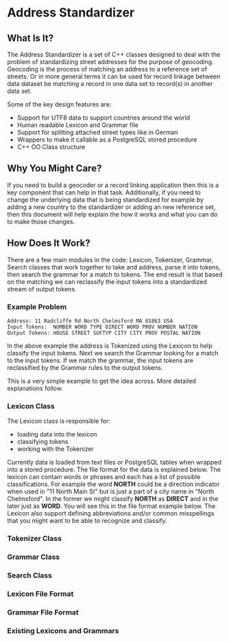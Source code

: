 # Address Standardizer

## What Is It?

The Address Standardizer is a set of C++ classes designed to deal with the
problem of standardizing street addresses for the purpose of geocoding.
Geocoding is the process of matching an address to a reference set of streets.
Or in more general terms it can be used for record linkage between data dataset
be matching a record in one data set to record(s) in another data set.

Some of the key design features are:

* Support for UTF8 data to support countries around the world
* Human readable Lexicon and Grammar file
* Support for splitting attached street types like in German
* Wrappers to make it callable as a PostgreSQL stored procedure
* C++ OO Class structure

## Why You Might Care?

If you need to build a geocoder or a record linking application then this is a
key component that can help in that task. Additionally, if you need to change
the underlying data that is being standardized for example by adding a new
country to the standardizer or adding an new reference set, then this document
will help explain the how it works and what you can do to make those changes.

## How Does It Work?

There are a few main modules in the code: Lexicon, Tokenizer, Grammar, Search
classes that work together to take and address, parse it into tokens, then
search the grammar for a match to tokens. The end result is that based on the
matching we can reclassify the input tokens into a standardized stream of
output tokens.

### Example Problem

    Address: 11 Radcliffe Rd North Chelmsford MA 01863 USA
    Input Tokens:  NUMBER WORD TYPE DIRECT WORD PROV NUMBER NATION
    Output Tokens: HOUSE STREET SUFTYP CITY CITY PROV POSTAL NATION

In the above example the address is Tokenized using the Lexicon to help classify
the input tokens. Next we search the Grammar looking for a match to the input
tokens. If we match the grammar, the input tokens are reclassified by the
Grammar rules to the output tokens.

This is a very simple example to get the idea across. More detailed
explanations follow.

### Lexicon Class

The Lexicon class is responsible for:

* loading data into the lexicon
* classifying tokens
* working with the Tokenizer

Currently data is loaded from text files or PostgreSQL tables when wrapped into
a stored procedure. The file format for the data is explained below. The
lexicon can contain words or phrases and each has a list of possible
classifications. For example the word **NORTH** could be a direction indicator
when used in "11 North Main St" but is just a part of a city name in "North
Chelmsford". In the former we might classify **NORTH** as **DIRECT** and in the
later just as **WORD**. You will see this in the file format example below. The
Lexicon also support defining abbreviations and/or common misspellings that you
might want to be able to recognize and classify.

### Tokenizer Class

### Grammar Class

### Search Class

### Lexicon File Format

### Grammar File Format

### Existing Lexicons and Grammars
